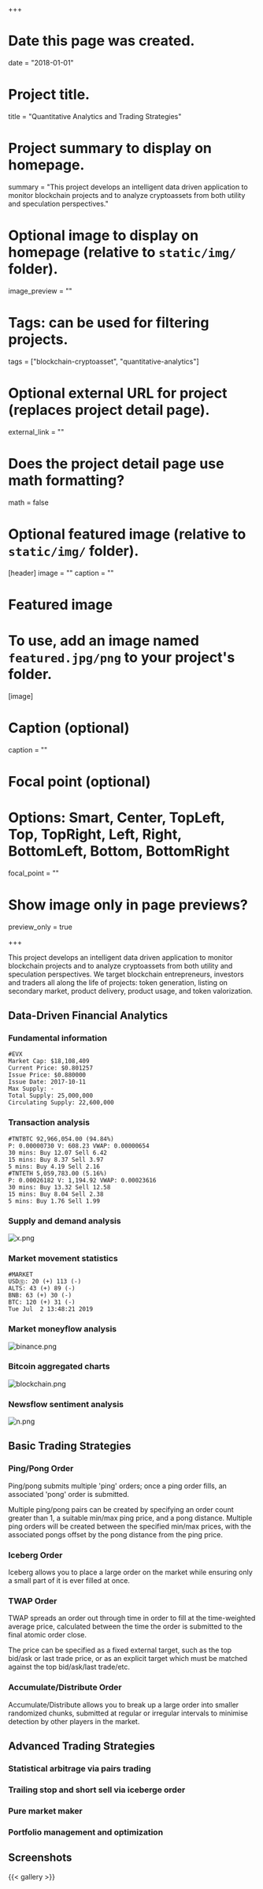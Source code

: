 +++
# Date this page was created.
date = "2018-01-01"

# Project title.
title = "Quantitative Analytics and Trading Strategies"

# Project summary to display on homepage.
summary = "This project develops an intelligent data driven application to monitor blockchain projects and to analyze cryptoassets from both utility and speculation perspectives."

# Optional image to display on homepage (relative to `static/img/` folder).
image_preview = ""

# Tags: can be used for filtering projects.
tags = ["blockchain-cryptoasset", "quantitative-analytics"]

# Optional external URL for project (replaces project detail page).
external_link = ""

# Does the project detail page use math formatting?
math = false

# Optional featured image (relative to `static/img/` folder).
[header]
image = ""
caption = ""

# Featured image
# To use, add an image named `featured.jpg/png` to your project's folder. 
[image]
  # Caption (optional)
  caption = ""

  # Focal point (optional)
  # Options: Smart, Center, TopLeft, Top, TopRight, Left, Right, BottomLeft, Bottom, BottomRight
  focal_point = ""

  # Show image only in page previews?
  preview_only = true

+++

This project develops an intelligent data driven application to monitor blockchain projects and to analyze cryptoassets from both utility and speculation perspectives. We target blockchain entrepreneurs, investors and traders all along the life of projects: token generation, listing on secondary market, product delivery, product usage, and token valorization.

## Data-Driven Financial Analytics

### Fundamental information

```
#EVX
Market Cap: $18,108,409
Current Price: $0.801257
Issue Price: $0.880000
Issue Date: 2017-10-11
Max Supply: -
Total Supply: 25,000,000
Circulating Supply: 22,600,000
```

### Transaction analysis

```
#TNTBTC 92,966,054.00 (94.84%)
P: 0.00000730 V: 608.23 VWAP: 0.00000654
30 mins: Buy 12.07 Sell 6.42
15 mins: Buy 8.37 Sell 3.97
5 mins: Buy 4.19 Sell 2.16
#TNTETH 5,059,783.00 (5.16%)
P: 0.00026182 V: 1,194.92 VWAP: 0.00023616
30 mins: Buy 13.32 Sell 12.58
15 mins: Buy 8.04 Sell 2.38
5 mins: Buy 1.76 Sell 1.99
```

### Supply and demand analysis

![x.png](x.png)

### Market movement statistics

```
#MARKET
USDⓈ: 20 (+) 113 (-)
ALTS: 43 (+) 89 (-)
BNB: 63 (+) 30 (-)
BTC: 120 (+) 31 (-)
Tue Jul  2 13:48:21 2019
```

### Market moneyflow analysis

![binance.png](binance.png)

### Bitcoin aggregated charts

![blockchain.png](blockchain.png)

### Newsflow sentiment analysis

![n.png](n.png)

## Basic Trading Strategies

### Ping/Pong Order

Ping/pong submits multiple 'ping' orders; once a ping order fills, an associated 'pong' order is submitted.

Multiple ping/pong pairs can be created by specifying an order count greater than 1, a suitable min/max ping price, and a pong distance. Multiple ping orders will be created between the specified min/max prices, with the associated pongs offset by the pong distance from the ping price.

### Iceberg Order
Iceberg allows you to place a large order on the market while ensuring only a small part of it is ever filled at once. 

### TWAP Order

TWAP spreads an order out through time in order to fill at the time-weighted average price, calculated between the time the order is submitted to the final atomic order close.

The price can be specified as a fixed external target, such as the top bid/ask or last trade price, or as an explicit target which must be matched against the top bid/ask/last trade/etc.

### Accumulate/Distribute Order

Accumulate/Distribute allows you to break up a large order into smaller randomized chunks, submitted at regular or irregular intervals to minimise detection by other players in the market.

## Advanced Trading Strategies

### Statistical arbitrage via pairs trading

### Trailing stop and short sell via iceberge order

### Pure market maker

### Portfolio management and optimization

## Screenshots

{{< gallery >}}

